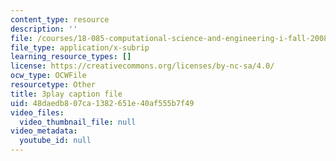 ```yaml
---
content_type: resource
description: ''
file: /courses/18-085-computational-science-and-engineering-i-fall-2008/48daedb807ca1382651e40af555b7f49_w0jVqJlzdI8.srt
file_type: application/x-subrip
learning_resource_types: []
license: https://creativecommons.org/licenses/by-nc-sa/4.0/
ocw_type: OCWFile
resourcetype: Other
title: 3play caption file
uid: 48daedb8-07ca-1382-651e-40af555b7f49
video_files:
  video_thumbnail_file: null
video_metadata:
  youtube_id: null
---
```


